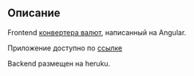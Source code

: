 ## Описание

Frontend [конвертера валют](https://github.com/ignal1/conv), написанный на Angular.

Приложение доступно по [ссылке](https://ignal1.github.io/conv_frontend_angular)

Backend размещен на heruku.

